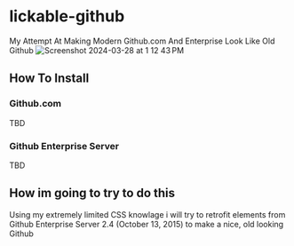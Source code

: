 # lickable-github
My Attempt At Making Modern Github.com And Enterprise Look Like Old Github
![Screenshot 2024-03-28 at 1 12 43 PM](https://github.com/ren-makes-things/lickable-github/assets/96893300/672481a3-15a8-49b4-9aab-c66274c58ede)


## How To Install

### Github.com
TBD

### Github Enterprise Server
TBD

## How im going to try to do this
Using my extremely limited CSS knowlage i will try to retrofit elements from Github Enterprise Server 2.4 (October 13, 2015) to make a nice, old looking Github

